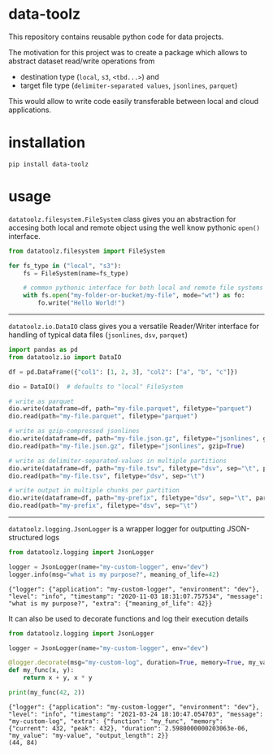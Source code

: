 data-toolz
==========
This repository contains reusable python code for data projects.

The motivation for this project was to create a package which allows to abstract dataset read/write operations from 
* destination type (`local`, `s3`, `<tbd...>`) and 
* target file type (`delimiter-separated values`, `jsonlines`, `parquet`)

This would allow to write code easily transferable between local and cloud applications.


installation
============
```shell script
pip install data-toolz
```

usage
=====

`datatoolz.filesystem.FileSystem` class gives you an abstraction for accesing both local and remote object using the well know pythonic `open()` interface.

```python
from datatoolz.filesystem import FileSystem

for fs_type in ("local", "s3"):
    fs = FileSystem(name=fs_type)

    # common pythonic interface for both local and remote file systems
    with fs.open("my-folder-or-bucket/my-file", mode="wt") as fo:
        fo.write("Hello World!")
```
---
`datatoolz.io.DataIO` class gives you a versatile Reader/Writer interface for handling of typical data files (`jsonlines`, `dsv`, `parquet`)

```python
import pandas as pd
from datatoolz.io import DataIO

df = pd.DataFrame({"col1": [1, 2, 3], "col2": ["a", "b", "c"]})

dio = DataIO()  # defaults to "local" FileSystem

# write as parquet
dio.write(dataframe=df, path="my-file.parquet", filetype="parquet")
dio.read(path="my-file.parquet", filetype="parquet")

# write as gzip-compressed jsonlines
dio.write(dataframe=df, path="my-file.json.gz", filetype="jsonlines", gzip=True)
dio.read(path="my-file.json.gz", filetype="jsonlines", gzip=True)

# write as delimiter-separated-values in multiple partitions
dio.write(dataframe=df, path="my-file.tsv", filetype="dsv", sep="\t", partition_by=["col1"])
dio.read(path="my-file.tsv", filetype="dsv", sep="\t")

# write output in multiple chunks per partition
dio.write(dataframe=df, path="my-prefix", filetype="dsv", sep="\t", partition_by=["col1"], suffix=["chunk01.tsv", "chunk02.tsv"])
dio.read(path="my-prefix", filetype="dsv", sep="\t")
```
---
`datatoolz.logging.JsonLogger` is a wrapper logger for outputting JSON-structured logs
```python
from datatoolz.logging import JsonLogger

logger = JsonLogger(name="my-custom-logger", env="dev")
logger.info(msg="what is my purpose?", meaning_of_life=42)
```
```
{"logger": {"application": "my-custom-logger", "environment": "dev"}, "level": "info", "timestamp": "2020-11-03 18:31:07.757534", "message": "what is my purpose?", "extra": {"meaning_of_life": 42}}
```
It can also be used to decorate functions and log their execution details
```python
from datatoolz.logging import JsonLogger

logger = JsonLogger(name="my-custom-logger", env="dev")

@logger.decorate(msg="my-custom-log", duration=True, memory=True, my_value="my-value", output_length=lambda x: len(x))
def my_func(x, y):
    return x + y, x * y

print(my_func(42, 2))
```
```
{"logger": {"application": "my-custom-logger", "environment": "dev"}, "level": "info", "timestamp": "2021-03-24 18:10:47.054703", "message": "my-custom-log", "extra": {"function": "my_func", "memory": {"current": 432, "peak": 432}, "duration": 2.5980000000203063e-06, "my_value": "my-value", "output_length": 2}}
(44, 84)
```
